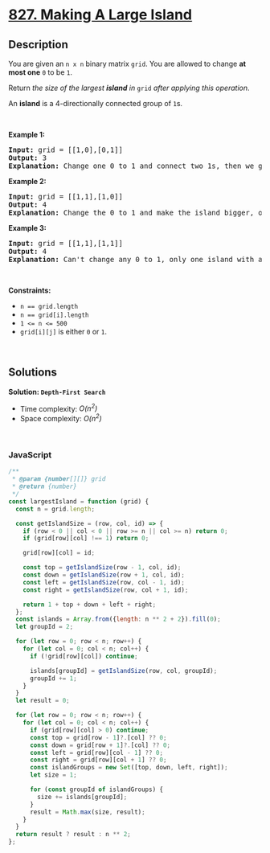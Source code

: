 # [827. Making A Large Island](https://leetcode.com/problems/making-a-large-island)

## Description

<div class="elfjS" data-track-load="description_content"><p>You are given an <code>n x n</code> binary matrix <code>grid</code>. You are allowed to change <strong>at most one</strong> <code>0</code> to be <code>1</code>.</p>

<p>Return <em>the size of the largest <strong>island</strong> in</em> <code>grid</code> <em>after applying this operation</em>.</p>

<p>An <strong>island</strong> is a 4-directionally connected group of <code>1</code>s.</p>

<p>&nbsp;</p>
<p><strong class="example">Example 1:</strong></p>

<pre><strong>Input:</strong> grid = [[1,0],[0,1]]
<strong>Output:</strong> 3
<strong>Explanation:</strong> Change one 0 to 1 and connect two 1s, then we get an island with area = 3.
</pre>

<p><strong class="example">Example 2:</strong></p>

<pre><strong>Input:</strong> grid = [[1,1],[1,0]]
<strong>Output:</strong> 4
<strong>Explanation: </strong>Change the 0 to 1 and make the island bigger, only one island with area = 4.</pre>

<p><strong class="example">Example 3:</strong></p>

<pre><strong>Input:</strong> grid = [[1,1],[1,1]]
<strong>Output:</strong> 4
<strong>Explanation:</strong> Can't change any 0 to 1, only one island with area = 4.
</pre>

<p>&nbsp;</p>
<p><strong>Constraints:</strong></p>

<ul>
	<li><code>n == grid.length</code></li>
	<li><code>n == grid[i].length</code></li>
	<li><code>1 &lt;= n &lt;= 500</code></li>
	<li><code>grid[i][j]</code> is either <code>0</code> or <code>1</code>.</li>
</ul>
</div>

<p>&nbsp;</p>

## Solutions

**Solution: `Depth-First Search`**

- Time complexity: <em>O(n<sup>2</sup>)</em>
- Space complexity: <em>O(n<sup>2</sup>)</em>

<p>&nbsp;</p>

### **JavaScript**

```js
/**
 * @param {number[][]} grid
 * @return {number}
 */
const largestIsland = function (grid) {
  const n = grid.length;

  const getIslandSize = (row, col, id) => {
    if (row < 0 || col < 0 || row >= n || col >= n) return 0;
    if (grid[row][col] !== 1) return 0;

    grid[row][col] = id;

    const top = getIslandSize(row - 1, col, id);
    const down = getIslandSize(row + 1, col, id);
    const left = getIslandSize(row, col - 1, id);
    const right = getIslandSize(row, col + 1, id);

    return 1 + top + down + left + right;
  };
  const islands = Array.from({length: n ** 2 + 2}).fill(0);
  let groupId = 2;

  for (let row = 0; row < n; row++) {
    for (let col = 0; col < n; col++) {
      if (!grid[row][col]) continue;

      islands[groupId] = getIslandSize(row, col, groupId);
      groupId += 1;
    }
  }
  let result = 0;

  for (let row = 0; row < n; row++) {
    for (let col = 0; col < n; col++) {
      if (grid[row][col] > 0) continue;
      const top = grid[row - 1]?.[col] ?? 0;
      const down = grid[row + 1]?.[col] ?? 0;
      const left = grid[row][col - 1] ?? 0;
      const right = grid[row][col + 1] ?? 0;
      const islandGroups = new Set([top, down, left, right]);
      let size = 1;

      for (const groupId of islandGroups) {
        size += islands[groupId];
      }
      result = Math.max(size, result);
    }
  }
  return result ? result : n ** 2;
};
```
